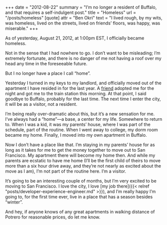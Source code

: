 +++
date = "2012-08-22"
summary = "I’m no longer a resident of Buffalo, and that requires a self-indulgent post."
title = "Homeless"
url = "/posts/homeless"
[quote]
attr = "Ben Okri"
text = "I lived rough, by my wits, was homeless, lived on the streets, lived on friends’ floors, was happy, was miserable."
+++

As of yesterday, August 21, 2012, at 1:00pm EST, I officially became homeless.

Not in the sense that I had nowhere to go. I don’t want to be misleading; I’m extremely fortunate, and there is no danger of me not having a roof over my head any time in the foreseeable future.

But I no longer have a place I call “home”.

Yesterday I turned in my keys to my landlord, and officially moved out of the apartment I have resided in for the last year. A [friend](https://twitter.com/carvere08) adopted me for the night and got me to the train station this morning. At that point, I said goodbye to Buffalo, probably for the last time. The next time I enter the city, it will be as a visitor, not a resident.

I’m being really over-dramatic about this, but it’s a new sensation for me. I’ve always had a “home”—a base, a center for my life. Somewhere to return to. When I was a kid, it was my parents’ house, where I was part of the schedule, part of the routine. When I went away to college, my dorm room became my home. Finally, I moved into my own apartment in Buffalo.

Now I don’t have a place like that. I’m staying in my parents’ house for as long as it takes for me to get the money together to move out to San Francisco. My apartment there will become my home then. And while my parents are ecstatic to have me home (I’ll be the first child of theirs to move more than a six hour drive away, and they’re not nearly as excited about the move as I am), I’m not part of the routine here. I’m a visitor.

It’s going to be an interesting couple of months, but I’m very excited to be moving to San Francisco. I love the city, I love [my job there]({{< relref "posts/developer-experience-engineer.md" >}}), and I’m really happy I’m going to, for the first time ever, live in a place that has a season besides “winter”.

And hey, if anyone knows of any great apartments in walking distance of Potrero for reasonable prices, do let me know.
